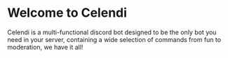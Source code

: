 # Welcome to Celendi

Celendi is a multi-functional discord bot designed to be the only bot you need in your server, containing a wide selection of commands from fun to moderation, we have it all!